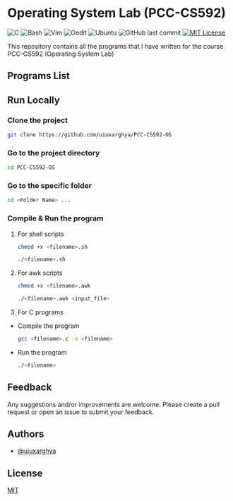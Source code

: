 # Operating System Lab (PCC-CS592)

![C](https://img.shields.io/badge/C-informational?style=flat&logo=C&logoColor=white&color=007396)
![Bash](https://img.shields.io/badge/BASH-informational?style=flat&logo=gnu-bash&logoColor=white&color=293137)
![Vim](https://img.shields.io/badge/vim-informational?style=flat&logo=vim&logoColor=white&color=019733)
![Gedit](https://img.shields.io/badge/Gnome-gedit-informational?style=flat&logo=gnome&logoColor=white&color=4A86CF)
![Ubuntu](https://img.shields.io/badge/Ubuntu-LTS-informational?style=flat&logo=ubuntu&logoColor=white&color=E95420)
![GitHub last commit](https://img.shields.io/github/last-commit/uiuxarghya/PCC-CS592-OS?label=Last%20Updated)
[![MIT License](https://img.shields.io/badge/License-MIT-green.svg)](https://choosealicense.com/licenses/mit/)

This repository contains all the programs that I have written for the course PCC-CS592 (Operating System Lab)

## Programs List

## Run Locally

### Clone the project

```bash
git clone https://github.com/uiuxarghya/PCC-CS592-OS
```

### Go to the project directory

```bash
cd PCC-CS592-OS
```

### Go to the specific folder

```bash
cd <Folder Name> ...
```

### Compile & Run the program

1. For shell scripts

    ```bash
    chmod +x <filename>.sh
    ```

    ```bash
    ./<filename>.sh
    ```
1. For awk scripts

    ```bash
    chmod +x <filename>.awk
    ```

    ```bash
    ./<filename>.awk <input_file>
    ```

1. For C programs

- Compile the program

    ```bash
    gcc <filename>.c -o <filename>
    ```

- Run the program

    ```bash
    ./<filename>
    ```

## Feedback

Any suggestions and/or improvements are welcome. Please create a pull request or open an issue to submit your feedback.

## Authors

- [@uiuxarghya](https://www.github.com/uiuxarghya)

## License

[MIT](./LICENSE)
